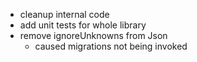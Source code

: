 - cleanup internal code
- add unit tests for whole library
- remove ignoreUnknowns from Json
  - caused migrations not being invoked
